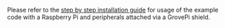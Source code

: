 Please refer to the 
[step by step installation guide](../../../hardware/raspberry-pi/README.md) 
for usage of the example code with a Raspberry Pi and peripherals attached 
via a GrovePi shield. 
